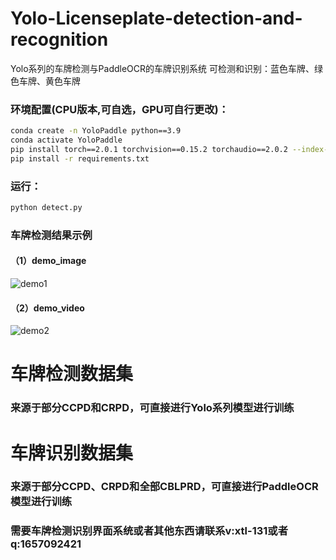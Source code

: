 # Yolo-Licenseplate-detection-and-recognition
Yolo系列的车牌检测与PaddleOCR的车牌识别系统
可检测和识别：蓝色车牌、绿色车牌、黄色车牌
### 环境配置(CPU版本,可自选，GPU可自行更改)：
```bash
conda create -n YoloPaddle python==3.9
conda activate YoloPaddle 
pip install torch==2.0.1 torchvision==0.15.2 torchaudio==2.0.2 --index-url https://download.pytorch.org/whl/cpu
pip install -r requirements.txt
```

### 运行：
```bash
python detect.py
```
### 车牌检测结果示例
#### （1）demo_image
![demo1](https://github.com/xtl-131/Yolo-Licenseplate-detection-and-recognition/blob/main/demo/demo.png)
#### （2）demo_video
![demo2](https://github.com/xtl-131/Yolo-Licenseplate-detection-and-recognition/blob/main/demo/demo.gif)
# 车牌检测数据集
### 来源于部分CCPD和CRPD，可直接进行Yolo系列模型进行训练
# 车牌识别数据集
### 来源于部分CCPD、CRPD和全部CBLPRD，可直接进行PaddleOCR模型进行训练
### 需要车牌检测识别界面系统或者其他东西请联系v:xtl-131或者q:1657092421
